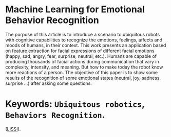 #  Machine Learning for Emotional Behavior Recognition

The purpose of this article is to introduce a scenario to ubiquitous robots with cognitive capabilities to recognize the emotions, feelings, affects and moods of humans, in their context. This work presents an application based on feature extraction for facial expressions of different facial emotions (happy, sad, angry, fear, surprise, neutral, etc.). Humans are capable of producing thousands of facial actions during communication that vary in complexity, intensity, and meaning. But how to make today the robot know more reactions of a person. The objective of this paper is to show some results of the recognition of some emotional states (neutral, joy, sadness, surprise ...) after asking some questions. 

# Keywords: `Ubiquitous robotics`, `Behaviors Recognition`.


 ([LISSI](http://www.u-pec.fr/recherche/laboratoires/laboratoire-images-signaux-et-systemes-intelligents-lissi-ea-3956-485812.kjsp)).  

